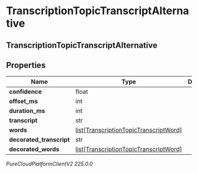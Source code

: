 # TranscriptionTopicTranscriptAlternative

## TranscriptionTopicTranscriptAlternative

## Properties

|Name | Type | Description | Notes|
|------------ | ------------- | ------------- | -------------|
| **confidence** | float |  | [optional] |
| **offset_ms** | int |  | [optional] |
| **duration_ms** | int |  | [optional] |
| **transcript** | str |  | [optional] |
| **words** | [list[TranscriptionTopicTranscriptWord]](TranscriptionTopicTranscriptWord) |  | [optional] |
| **decorated_transcript** | str |  | [optional] |
| **decorated_words** | [list[TranscriptionTopicTranscriptWord]](TranscriptionTopicTranscriptWord) |  | [optional] |



_PureCloudPlatformClientV2 225.0.0_
